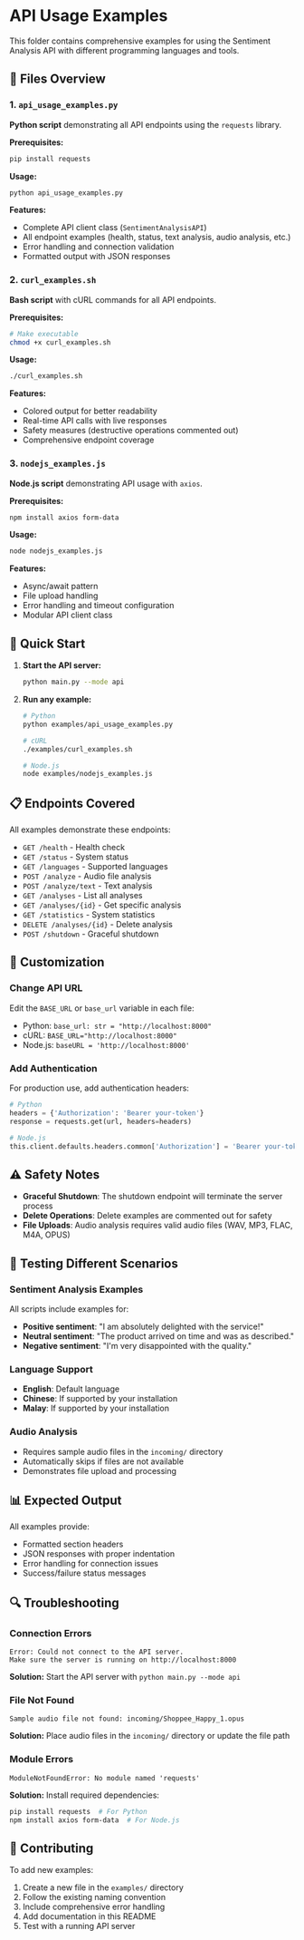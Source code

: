# API Usage Examples

This folder contains comprehensive examples for using the Sentiment Analysis API with different programming languages and tools.

## 📁 Files Overview

### 1. `api_usage_examples.py`
**Python script** demonstrating all API endpoints using the `requests` library.

**Prerequisites:**
```bash
pip install requests
```

**Usage:**
```bash
python api_usage_examples.py
```

**Features:**
- Complete API client class (`SentimentAnalysisAPI`)
- All endpoint examples (health, status, text analysis, audio analysis, etc.)
- Error handling and connection validation
- Formatted output with JSON responses

### 2. `curl_examples.sh`
**Bash script** with cURL commands for all API endpoints.

**Prerequisites:**
```bash
# Make executable
chmod +x curl_examples.sh
```

**Usage:**
```bash
./curl_examples.sh
```

**Features:**
- Colored output for better readability
- Real-time API calls with live responses
- Safety measures (destructive operations commented out)
- Comprehensive endpoint coverage

### 3. `nodejs_examples.js`
**Node.js script** demonstrating API usage with `axios`.

**Prerequisites:**
```bash
npm install axios form-data
```

**Usage:**
```bash
node nodejs_examples.js
```

**Features:**
- Async/await pattern
- File upload handling
- Error handling and timeout configuration
- Modular API client class

## 🚀 Quick Start

1. **Start the API server:**
   ```bash
   python main.py --mode api
   ```

2. **Run any example:**
   ```bash
   # Python
   python examples/api_usage_examples.py
   
   # cURL
   ./examples/curl_examples.sh
   
   # Node.js
   node examples/nodejs_examples.js
   ```

## 📋 Endpoints Covered

All examples demonstrate these endpoints:

- `GET /health` - Health check
- `GET /status` - System status
- `GET /languages` - Supported languages
- `POST /analyze` - Audio file analysis
- `POST /analyze/text` - Text analysis
- `GET /analyses` - List all analyses
- `GET /analyses/{id}` - Get specific analysis
- `GET /statistics` - System statistics
- `DELETE /analyses/{id}` - Delete analysis
- `POST /shutdown` - Graceful shutdown

## 🔧 Customization

### Change API URL
Edit the `BASE_URL` or `base_url` variable in each file:
- Python: `base_url: str = "http://localhost:8000"`
- cURL: `BASE_URL="http://localhost:8000"`
- Node.js: `baseURL = 'http://localhost:8000'`

### Add Authentication
For production use, add authentication headers:
```python
# Python
headers = {'Authorization': 'Bearer your-token'}
response = requests.get(url, headers=headers)

# Node.js
this.client.defaults.headers.common['Authorization'] = 'Bearer your-token';
```

## ⚠️ Safety Notes

- **Graceful Shutdown**: The shutdown endpoint will terminate the server process
- **Delete Operations**: Delete examples are commented out for safety
- **File Uploads**: Audio analysis requires valid audio files (WAV, MP3, FLAC, M4A, OPUS)

## 🧪 Testing Different Scenarios

### Sentiment Analysis Examples
All scripts include examples for:
- **Positive sentiment**: "I am absolutely delighted with the service!"
- **Neutral sentiment**: "The product arrived on time and was as described."
- **Negative sentiment**: "I'm very disappointed with the quality."

### Language Support
- **English**: Default language
- **Chinese**: If supported by your installation
- **Malay**: If supported by your installation

### Audio Analysis
- Requires sample audio files in the `incoming/` directory
- Automatically skips if files are not available
- Demonstrates file upload and processing

## 📊 Expected Output

All examples provide:
- Formatted section headers
- JSON responses with proper indentation
- Error handling for connection issues
- Success/failure status messages

## 🔍 Troubleshooting

### Connection Errors
```
Error: Could not connect to the API server.
Make sure the server is running on http://localhost:8000
```
**Solution:** Start the API server with `python main.py --mode api`

### File Not Found
```
Sample audio file not found: incoming/Shoppee_Happy_1.opus
```
**Solution:** Place audio files in the `incoming/` directory or update the file path

### Module Errors
```
ModuleNotFoundError: No module named 'requests'
```
**Solution:** Install required dependencies:
```bash
pip install requests  # For Python
npm install axios form-data  # For Node.js
```

## 📝 Contributing

To add new examples:
1. Create a new file in the `examples/` directory
2. Follow the existing naming convention
3. Include comprehensive error handling
4. Add documentation in this README
5. Test with a running API server 